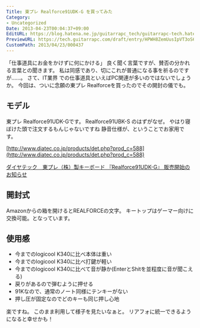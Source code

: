 ```yaml
---
Title: 東プレ Realforce91UDK-G を買ってみた
Category:
- Uncategorized
Date: 2013-04-23T00:04:37+09:00
EditURL: https://blog.hatena.ne.jp/guitarrapc_tech/guitarrapc-tech.hatenablog.com/atom/entry/6802418398340691196
PreviewURL: https://tech.guitarrapc.com/draft/entry/HPWH8ZemUusIpVT3oS6eie8jeVc
CustomPath: 2013/04/23/000437
---
```


<!--
Date: 2013-04-23T00:04:37+09:00
URL: https://tech.guitarrapc.com/entry/2013/04/23/000437
-->

「仕事道具にお金をかけずに何にかける」 良く聞く言葉ですが、賛否の分かれる言葉との聞きます。 私は同感であり、切にこれが普通になる事を祈るのですが……。 さて、IT業界 での仕事道具といえばPC関連が多いのではないでしょうか。 今回は、ついに念願の東プレ Realforceを買ったのでその開封の儀でも。
## モデル
東プレ Realforce91UDK-Gです。 Realforce91UBK-S のはずがなぜ。 やはり寝ぼけた頭で注文するもんじゃないですね 静音仕様が、ということでお家用です。


[http://www.diatec.co.jp/products/det.php?prod_c=588](http://www.diatec.co.jp/products/det.php?prod_c=588)


[ダイヤテック　東プレ（株）製キーボード 『Realforce91UDK-G』 販売開始のお知らせ](http://prw.kyodonews.jp/opn/release/200811179655/)
## 開封式
Amazonからの箱を開けるとREALFORCEの文字。
キートップはゲーマー向けに交換可能。となっています。
## 使用感

- 今までのlogicool K340に比べ本体は重い
- 今までのlogicool K340に比べ打鍵が軽い
- 今までのlogicool K340に比べて音が静か(EnterとShitを並程度に音が聞こえる)
- 戻りがあるので弾むように押せる
- 91Kなので、通常のノート同様にテンキーがない
- 押し圧が固定なのでどのキーも同じ押し心地

楽ですね。 このまま利用して様子を見たいなぁと。 リアフォに統一できるようになると幸せかも！
